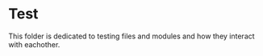 # Test

This folder is dedicated to testing files and modules and how they interact with eachother.
